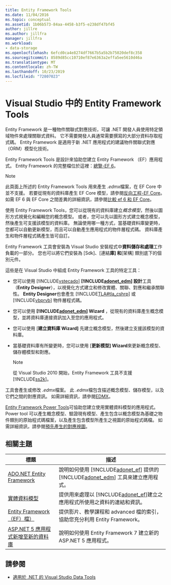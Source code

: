 ```yaml
---
title: Entity Framework Tools
ms.date: 11/04/2016
ms.topic: conceptual
ms.assetid: 1b06b573-84aa-4458-b3f5-e238df47bf45
author: jillre
ms.author: jillfra
manager: jillfra
ms.workload:
- data-storage
ms.openlocfilehash: 6efcd0ca4e8274df7667b5a5b2b75020def8c358
ms.sourcegitcommit: 8589d85cc10710ef87e6363a2effa5ee5610d46a
ms.translationtype: MT
ms.contentlocale: zh-TW
ms.lasthandoff: 10/23/2019
ms.locfileid: "72807023"
---
```

# <a name="entity-framework-tools-in-visual-studio"></a>Visual Studio 中的 Entity Framework Tools

Entity Framework 是一種物件關聯式對應技術，可讓 .NET 開發人員使用特定領域物件來處理關聯式資料。 它不需要開發人員通常需要撰寫的大部分資料存取程式碼。 Entity Framework 是適用于新 .NET 應用程式的建議物件關聯式對應（ORM）模型化技術。

Entity Framework Tools 是設計來協助您建立 Entity Framework （EF）應用程式。 Entity Framework 的完整檔位於這裡：[總覽-EF 6](/ef/ef6/)。

  > [!NOTE]
  > 此頁面上所述的 Entity Framework Tools 用來產生 *.edmx*檔案，在 EF Core 中並不支援。 若要從現有的資料庫產生 EF Core 模型，請參閱[反向工程-EF Core](/ef/core/managing-schemas/scaffolding)。 如需 EF 6 與 EF Core 之間差異的詳細資訊，請參閱[比較 ef 6 和 EF Core](/ef/efcore-and-ef6/)。

使用 Entity Framework Tools，您可以從現有的資料庫建立*概念模型*，然後以圖形方式視覺化和編輯您的概念模型。 或者，您可以先以圖形方式建立概念模型，然後產生可支援該模型的資料庫。 無論使用哪一種方式，當基礎資料庫變更時，您都可以自動更新模型，而且可以自動產生應用程式的物件層程式碼。 資料庫產生和物件層程式碼產生皆可自訂。

Entity Framework 工具會安裝為 Visual Studio 安裝程式中**資料儲存和處理**工作負載的一部分。 您也可以將它們安裝為 [Sdk]、[連結**庫] 和**[架構] 類別底下的個別元件。

這些是在 Visual Studio 中組成 Entity Framework 工具的特定工具：

- 您可以使用 [!INCLUDE[vstecado](../data-tools/includes/vstecado_md.md)] **[!INCLUDE[adonet_edm](../data-tools/includes/adonet_edm_md.md)] 設計**工具（**Entity Designer**），以視覺化方式建立和修改實體、關聯、對應和繼承關聯性。 **Entity Designer**也會產生 [!INCLUDE[TLA#tla_cshrp](../data-tools/includes/tlasharptla_cshrp_md.md)] 或 [!INCLUDE[vbprvb](../code-quality/includes/vbprvb_md.md)] 物件層程式碼。

- 您可以使用 **[!INCLUDE[adonet_edm](../data-tools/includes/adonet_edm_md.md)] Wizard** ，從現有的資料庫產生概念模型，並將資料庫連接資訊加入至您的應用程式。

- 您可以使用 [**建立資料庫 Wizard]** 先建立概念模型，然後建立支援該模型的資料庫。

- 當基礎資料庫有所變更時，您可以使用 [**更新模型] Wizard**來更新概念模型、儲存體模型和對應。

  > [!NOTE]
  > 從 Visual Studio 2010 開始，Entity Framework 工具不支援 [!INCLUDE[ss2k](../data-tools/includes/ss2k_md.md)]。

工具會產生或修改 *.edmx*檔案。 此 *.edmx*檔包含描述概念模型、儲存模型，以及它們之間的對應資訊。 如需詳細資訊，請參閱[EDMX](/ef/ef6/)。

[Entity Framework Power Tools](https://marketplace.visualstudio.com/items?itemName=EntityFrameworkTeam.EntityFrameworkPowerToolsBeta4)可協助您建立使用實體資料模型的應用程式。 Power tool 可以產生概念模型、驗證現有模型、產生包含以概念模型為基礎之物件類別的原始程式碼檔案，以及產生包含模型所產生之視圖的原始程式碼檔。 如需詳細資訊，請參閱[預先產生的對應視圖](https://docs.microsoft.com/ef/ef6/fundamentals/performance/pre-generated-views)。

## <a name="related-topics"></a>相關主題

| 標題 | 描述 |
| - | - |
| [ADO.NET Entity Framework](/dotnet/framework/data/adonet/ef/index) | 說明如何使用 [!INCLUDE[adonet_ef](../data-tools/includes/adonet_ef_md.md)] 提供的 [!INCLUDE[adonet_edm](../data-tools/includes/adonet_edm_md.md)] 工具來建立應用程式。 |
| [實體資料模型](/dotnet/framework/data/adonet/entity-data-model) | 提供用來處理以 [!INCLUDE[adonet_ef](../data-tools/includes/adonet_ef_md.md)]建立之應用程式所使用之資料的連結和資訊。 |
| [Entity Framework （EF）檔）](/ef/ef6/get-started) | 提供影片、教學課程和 advanced 檔的索引，協助您充分利用 Entity Framework。 |
| [ASP.NET 5 應用程式新增至新的資料庫](https://docs.efproject.net/en/latest/platforms/aspnetcore/new-db.html) | 說明如何使用 Entity Framework 7 建立新的 ASP.NET 5 應用程式。 |

## <a name="see-also"></a>請參閱

- [適用於 .NET 的 Visual Studio Data Tools](../data-tools/visual-studio-data-tools-for-dotnet.md)
